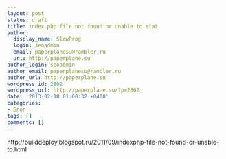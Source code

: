 ```yaml
---
layout: post
status: draft
title: index.php file not found or unable to stat
author:
  display_name: SlowProg
  login: seoadmin
  email: paperplanesu@rambler.ru
  url: http://paperplane.su
author_login: seoadmin
author_email: paperplanesu@rambler.ru
author_url: http://paperplane.su
wordpress_id: 2802
wordpress_url: http://paperplane.su/?p=2802
date: '2013-02-18 01:00:32 +0400'
categories:
- Блог
tags: []
comments: []
---
```

<p>http:&#47;&#47;builddeploy.blogspot.ru&#47;2011&#47;09&#47;indexphp-file-not-found-or-unable-to.html</p>
